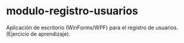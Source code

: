 # modulo-registro-usuarios
Aplicación de escritorio (WinForms/WPF) para el registro de usuarios. (Ejercicio de aprendizaje).
